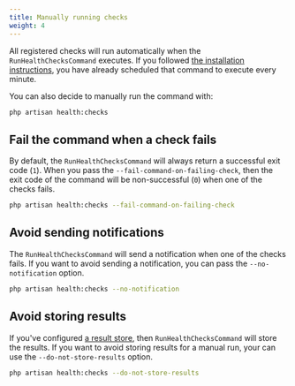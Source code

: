 ```yaml
---
title: Manually running checks
weight: 4
---
```


All registered checks will run automatically when the `RunHealthChecksCommand` executes. If you followed [the installation instructions](https://spatie.be/docs/laravel-health/v1/installation-setup), you have already scheduled that command to execute every minute.

You can also decide to manually run the command with:

```bash
php artisan health:checks
```

## Fail the command when a check fails

By default, the `RunHealthChecksCommand` will always return a successful exit code (`1`). When you pass the `--fail-command-on-failing-check`, then the exit code of the command will be non-successful (`0`) when one of the checks fails.

```bash
php artisan health:checks --fail-command-on-failing-check
```

## Avoid sending notifications

The `RunHealthChecksCommand` will send a notification when one of the checks fails. If you want to avoid sending a notification, you can pass the `--no-notification` option.

```bash
php artisan health:checks --no-notification
```

## Avoid storing results

If you've configured [a result store](https://spatie.be/docs/laravel-health/v1/storing-results/general), then `RunHealthChecksCommand` will store the results. If you want to avoid storing results for a manual run, your can use the `--do-not-store-results` option.

```bash
php artisan health:checks --do-not-store-results
```


